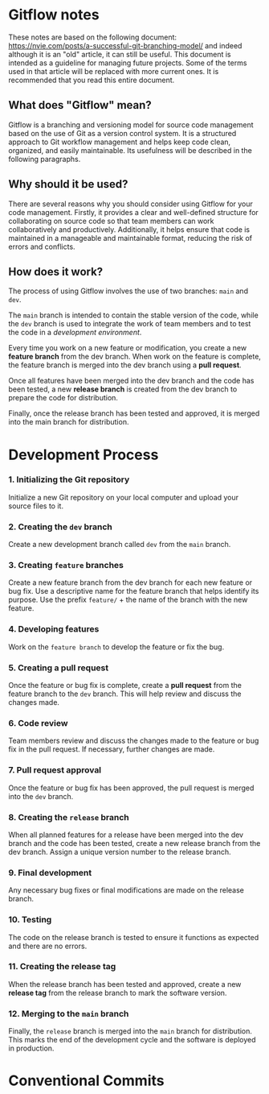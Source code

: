 # Gitflow notes

These notes are based on the following document: https://nvie.com/posts/a-successful-git-branching-model/ and indeed although it is an "old" article, it can still be useful. This document is intended as a guideline for managing future projects. Some of the terms used in that article will be replaced with more current ones. It is recommended that you read this entire document.

## What does "Gitflow" mean?

Gitflow is a branching and versioning model for source code management based on the use of Git as a version control system. It is a structured approach to Git workflow management and helps keep code clean, organized, and easily maintainable. Its usefulness will be described in the following paragraphs. 

## Why should it be used?

There are several reasons why you should consider using Gitflow for your code management. Firstly, it provides a clear and well-defined structure for collaborating on source code so that team members can work collaboratively and productively. Additionally, it helps ensure that code is maintained in a manageable and maintainable format, reducing the risk of errors and conflicts.

## How does it work?

The process of using Gitflow involves the use of two branches: `main` and `dev`. 

The `main` branch is intended to contain the stable version of the code, while the `dev` branch is used to integrate the work of team members and to test the code in a *development environment*. 

Every time you work on a new feature or modification, you create a new **feature branch** from the dev branch. When work on the feature is complete, the feature branch is merged into the dev branch using a **pull request**. 

Once all features have been merged into the dev branch and the code has been tested, a new **release branch** is created from the dev branch to prepare the code for distribution. 

Finally, once the release branch has been tested and approved, it is merged into the main branch for distribution.

# Development Process

### 1. Initializing the Git repository

Initialize a new Git repository on your local computer and upload your source files to it.

### 2. Creating the `dev` branch

Create a new development branch called `dev` from the `main` branch.

### 3. Creating `feature` branches

Create a new feature branch from the dev branch for each new feature or bug fix. Use a descriptive name for the feature branch that helps identify its purpose. Use the prefix `feature/` + the name of the branch with the new feature. 

### 4. Developing features

Work on the `feature branch` to develop the feature or fix the bug.

### 5. Creating a pull request

Once the feature or bug fix is complete, create a **pull request** from the feature branch to the `dev` branch. This will help review and discuss the changes made.

### 6. Code review

Team members review and discuss the changes made to the feature or bug fix in the pull request. If necessary, further changes are made.

### 7. Pull request approval

Once the feature or bug fix has been approved, the pull request is merged into the `dev` branch.
### 8. Creating the `release` branch

When all planned features for a release have been merged into the dev branch and the code has been tested, create a new release branch from the dev branch. Assign a unique version number to the release branch.

### 9. Final development

Any necessary bug fixes or final modifications are made on the release branch.

### 10. Testing

The code on the release branch is tested to ensure it functions as expected and there are no errors.

### 11. Creating the release tag

When the release branch has been tested and approved, create a new **release tag** from the release branch to mark the software version.

### 12. Merging to the `main` branch

Finally, the `release` branch is merged into the `main` branch for distribution. This marks the end of the development cycle and the software is deployed in production.

# Conventional Commits
